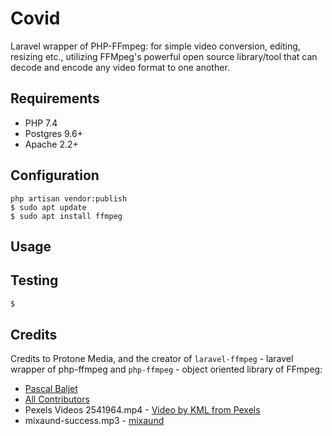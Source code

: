 # Covid
Laravel wrapper of PHP-FFmpeg: for simple video conversion, editing, resizing etc., utilizing FFMpeg's powerful open source library/tool that can decode and encode any video format to one another.
## Requirements

* PHP 7.4
* Postgres 9.6+
* Apache 2.2+

## Configuration

	php artisan vendor:publish
	$ sudo apt update
	$ sudo apt install ffmpeg

## Usage



## Testing

``` bash
$
```

## Credits
Credits to Protone Media, and the creator of
`laravel-ffmpeg` - laravel wrapper of php-ffmpeg and `php-ffmpeg` - object oriented library of FFmpeg:
- [Pascal Baljet](https://github.com/pascalbaljet)
- [All Contributors](../../contributors)
- Pexels Videos 2541964.mp4 - [Video by KML from Pexels](https://www.pexels.com/video/a-sparkle-of-liquid-in-a-black-background-2541964/)
- mixaund-success.mp3 - [mixaund](https://www.free-stock-music.com/artist.mixaund.html)